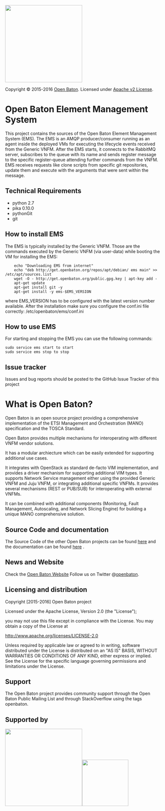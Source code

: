   <img src="https://raw.githubusercontent.com/openbaton/openbaton.github.io/master/images/openBaton.png" width="250"/>
  
  Copyright © 2015-2016 [Open Baton](http://openbaton.org). 
  Licensed under [Apache v2 License](http://www.apache.org/licenses/LICENSE-2.0).


# Open Baton Element Management System

This project contains the sources of the Open Baton Element Management System (EMS). The EMS is an AMQP producer/consumer running as an agent inside the deployed VMs for executing the lifecycle events received from the Generic VNFM. After the EMS starts, it connects to the RabbitMQ server, subscribes to the queue with its name and sends register message to the specific register-queue attending further commands from the VNFM.
EMS receives requests like clone scripts from specific git repositories, update them and execute with the arguments that were sent within the message.

## Technical Requirements

* python 2.7 
* pika 0.10.0
* pythonGit
* git

## How to install EMS

The EMS is typically installed by the Generic VNFM. Those are the commands executed by the Generic VNFM (via user-data) while booting the VM for installing the EMS: 

```
    echo "Downloading EMS from internet"
    echo "deb http://get.openbaton.org/repos/apt/debian/ ems main" >> /etc/apt/sources.list
    wget -O - http://get.openbaton.org/public.gpg.key | apt-key add -
    apt-get update
    apt-get install git -y
    apt-get install -y ems-$EMS_VERSION
```

where EMS_VERSION has to be configured with the latest version number available. After the installation make sure you configure the conf.ini file correctly: /etc/openbaton/ems/conf.ini

## How to use EMS

For starting and stopping the EMS you can use the following commands: 
```
sudo service ems start to start
sudo service ems stop to stop
```

## Issue tracker

Issues and bug reports should be posted to the GitHub Issue Tracker of this project


# What is Open Baton?

Open Baton is an open source project providing a comprehensive implementation of the ETSI Management and Orchestration (MANO) specification and the TOSCA Standard.

Open Baton provides multiple mechanisms for interoperating with different VNFM vendor solutions. 

It has a modular archiecture which can be easily extended for supporting additional use cases.  

It integrates with OpenStack as standard de-facto VIM implementation, and provides a driver mechanism for supporting additional VIM types. It supports Network Service management either using the provided Generic VNFM and Juju VNFM, or integrating additional specific VNFMs. It provides several mechanisms (REST or PUB/SUB) for interoperating with external VNFMs. 

It can be combined with additional components (Monitoring, Fault Management, Autoscaling, and Network Slicing Engine) for building a unique MANO comprehensive solution.

## Source Code and documentation

The Source Code of the other Open Baton projects can be found [here][openbaton-github] and the documentation can be found [here][openbaton-doc] .

## News and Website

Check the [Open Baton Website][openbaton]
Follow us on Twitter @[openbaton][openbaton-twitter].

## Licensing and distribution
Copyright [2015-2016] Open Baton project

Licensed under the Apache License, Version 2.0 (the "License");

you may not use this file except in compliance with the License.
You may obtain a copy of the License at

  http://www.apache.org/licenses/LICENSE-2.0

Unless required by applicable law or agreed to in writing, software
distributed under the License is distributed on an "AS IS" BASIS,
WITHOUT WARRANTIES OR CONDITIONS OF ANY KIND, either express or implied.
See the License for the specific language governing permissions and
limitations under the License.

## Support
The Open Baton project provides community support through the Open Baton Public Mailing List and through StackOverflow using the tags openbaton.

## Supported by
  <img src="https://raw.githubusercontent.com/openbaton/openbaton.github.io/master/images/fokus.png" width="250"/><img src="https://raw.githubusercontent.com/openbaton/openbaton.github.io/master/images/tu.png" width="150"/>

[fokus-logo]: https://raw.githubusercontent.com/openbaton/openbaton.github.io/master/images/fokus.png
[openbaton]: http://openbaton.org
[openbaton-doc]: http://openbaton.org/documentation
[openbaton-github]: http://github.org/openbaton
[openbaton-logo]: https://raw.githubusercontent.com/openbaton/openbaton.github.io/master/images/openBaton.png
[openbaton-mail]: mailto:users@openbaton.org
[openbaton-twitter]: https://twitter.com/openbaton
[tub-logo]: https://raw.githubusercontent.com/openbaton/openbaton.github.io/master/images/tu.png

